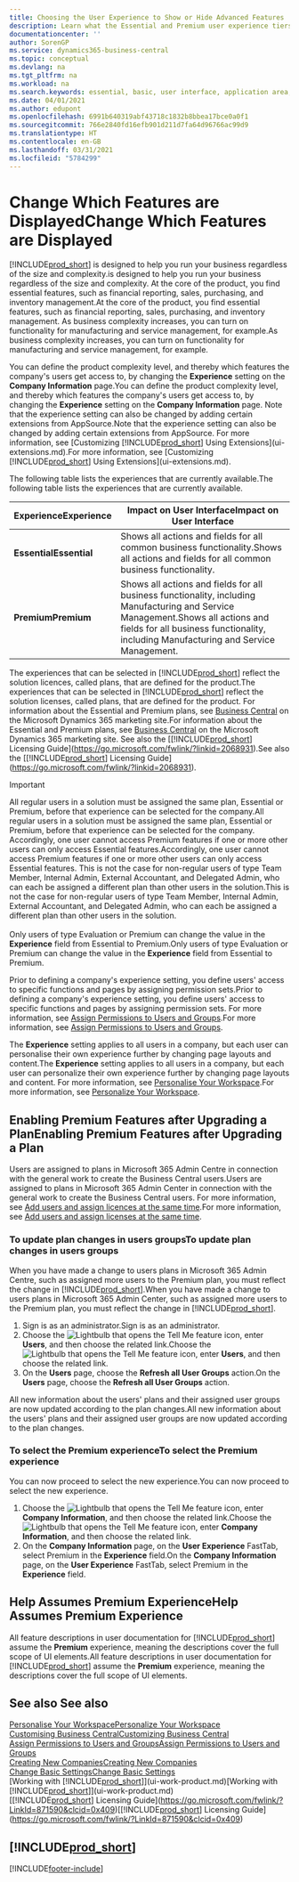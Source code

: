 ```yaml
---
title: Choosing the User Experience to Show or Hide Advanced Features | Microsoft Docs
description: Learn what the Essential and Premium user experience tiers mean for the user interface, application areas, and your company.
documentationcenter: ''
author: SorenGP
ms.service: dynamics365-business-central
ms.topic: conceptual
ms.devlang: na
ms.tgt_pltfrm: na
ms.workload: na
ms.search.keywords: essential, basic, user interface, application area, experience
ms.date: 04/01/2021
ms.author: edupont
ms.openlocfilehash: 6991b640319abf43718c1832b8bbea17bce0a0f1
ms.sourcegitcommit: 766e2840fd16efb901d211d7fa64d96766ac99d9
ms.translationtype: HT
ms.contentlocale: en-GB
ms.lasthandoff: 03/31/2021
ms.locfileid: "5784299"
---
```

# <a name="change-which-features-are-displayed"></a><span data-ttu-id="46aae-103">Change Which Features are Displayed</span><span class="sxs-lookup"><span data-stu-id="46aae-103">Change Which Features are Displayed</span></span>
[!INCLUDE[prod_short](includes/prod_short.md)] <span data-ttu-id="46aae-104">is designed to help you run your business regardless of the size and complexity.</span><span class="sxs-lookup"><span data-stu-id="46aae-104">is designed to help you run your business regardless of the size and complexity.</span></span> <span data-ttu-id="46aae-105">At the core of the product, you find essential features, such as financial reporting, sales, purchasing, and inventory management.</span><span class="sxs-lookup"><span data-stu-id="46aae-105">At the core of the product, you find essential features, such as financial reporting, sales, purchasing, and inventory management.</span></span> <span data-ttu-id="46aae-106">As business complexity increases, you can turn on functionality for manufacturing and service management, for example.</span><span class="sxs-lookup"><span data-stu-id="46aae-106">As business complexity increases, you can turn on functionality for manufacturing and service management, for example.</span></span>

<span data-ttu-id="46aae-107">You can define the product complexity level, and thereby which features the company's users get access to, by changing the **Experience** setting on the **Company Information** page.</span><span class="sxs-lookup"><span data-stu-id="46aae-107">You can define the product complexity level, and thereby which features the company's users get access to, by changing the **Experience** setting on the **Company Information** page.</span></span> <span data-ttu-id="46aae-108">Note that the experience setting can also be changed by adding certain extensions from AppSource.</span><span class="sxs-lookup"><span data-stu-id="46aae-108">Note that the experience setting can also be changed by adding certain extensions from AppSource.</span></span> <span data-ttu-id="46aae-109">For more information, see [Customizing [!INCLUDE[prod_short](includes/prod_short.md)] Using Extensions](ui-extensions.md).</span><span class="sxs-lookup"><span data-stu-id="46aae-109">For more information, see [Customizing [!INCLUDE[prod_short](includes/prod_short.md)] Using Extensions](ui-extensions.md).</span></span>

<span data-ttu-id="46aae-110">The following table lists the experiences that are currently available.</span><span class="sxs-lookup"><span data-stu-id="46aae-110">The following table lists the experiences that are currently available.</span></span>

| <span data-ttu-id="46aae-111">Experience</span><span class="sxs-lookup"><span data-stu-id="46aae-111">Experience</span></span> | <span data-ttu-id="46aae-112">Impact on User Interface</span><span class="sxs-lookup"><span data-stu-id="46aae-112">Impact on User Interface</span></span> |
| --- | --- |
| <span data-ttu-id="46aae-113">**Essential**</span><span class="sxs-lookup"><span data-stu-id="46aae-113">**Essential**</span></span> |<span data-ttu-id="46aae-114">Shows all actions and fields for all common business functionality.</span><span class="sxs-lookup"><span data-stu-id="46aae-114">Shows all actions and fields for all common business functionality.</span></span>|
| <span data-ttu-id="46aae-115">**Premium**</span><span class="sxs-lookup"><span data-stu-id="46aae-115">**Premium**</span></span> |<span data-ttu-id="46aae-116">Shows all actions and fields for all business functionality, including Manufacturing and Service Management.</span><span class="sxs-lookup"><span data-stu-id="46aae-116">Shows all actions and fields for all business functionality, including Manufacturing and Service Management.</span></span>|

<span data-ttu-id="46aae-117">The experiences that can be selected in [!INCLUDE[prod_short](includes/prod_short.md)] reflect the solution licences, called plans, that are defined for the product.</span><span class="sxs-lookup"><span data-stu-id="46aae-117">The experiences that can be selected in [!INCLUDE[prod_short](includes/prod_short.md)] reflect the solution licenses, called plans, that are defined for the product.</span></span> <span data-ttu-id="46aae-118">For information about the Essential and Premium plans, see [Business Central](https://go.microsoft.com/fwlink/?linkid=870242) on the Microsoft Dynamics 365 marketing site.</span><span class="sxs-lookup"><span data-stu-id="46aae-118">For information about the Essential and Premium plans, see [Business Central](https://go.microsoft.com/fwlink/?linkid=870242) on the Microsoft Dynamics 365 marketing site.</span></span> <span data-ttu-id="46aae-119">See also the [[!INCLUDE[prod_short](includes/prod_short.md)] Licensing Guide](https://go.microsoft.com/fwlink/?linkid=2068931).</span><span class="sxs-lookup"><span data-stu-id="46aae-119">See also the [[!INCLUDE[prod_short](includes/prod_short.md)] Licensing Guide](https://go.microsoft.com/fwlink/?linkid=2068931).</span></span>

> [!IMPORTANT]  
> <span data-ttu-id="46aae-120">All regular users in a solution must be assigned the same plan, Essential or Premium, before that experience can be selected for the company.</span><span class="sxs-lookup"><span data-stu-id="46aae-120">All regular users in a solution must be assigned the same plan, Essential or Premium, before that experience can be selected for the company.</span></span> <span data-ttu-id="46aae-121">Accordingly, one user cannot access Premium features if one or more other users can only access Essential features.</span><span class="sxs-lookup"><span data-stu-id="46aae-121">Accordingly, one user cannot access Premium features if one or more other users can only access Essential features.</span></span> <span data-ttu-id="46aae-122">This is not the case for non-regular users of type Team Member, Internal Admin, External Accountant, and Delegated Admin, who can each be assigned a different plan than other users in the solution.</span><span class="sxs-lookup"><span data-stu-id="46aae-122">This is not the case for non-regular users of type Team Member, Internal Admin, External Accountant, and Delegated Admin, who can each be assigned a different plan than other users in the solution.</span></span><br /><br /> <span data-ttu-id="46aae-123">Only users of type Evaluation or Premium can change the value in the **Experience** field from Essential to Premium.</span><span class="sxs-lookup"><span data-stu-id="46aae-123">Only users of type Evaluation or Premium can change the value in the **Experience** field from Essential to Premium.</span></span>

<span data-ttu-id="46aae-124">Prior to defining a company's experience setting, you define users' access to specific functions and pages by assigning permission sets.</span><span class="sxs-lookup"><span data-stu-id="46aae-124">Prior to defining a company's experience setting, you define users' access to specific functions and pages by assigning permission sets.</span></span> <span data-ttu-id="46aae-125">For more information, see [Assign Permissions to Users and Groups](ui-define-granular-permissions.md).</span><span class="sxs-lookup"><span data-stu-id="46aae-125">For more information, see [Assign Permissions to Users and Groups](ui-define-granular-permissions.md).</span></span>

<span data-ttu-id="46aae-126">The **Experience** setting applies to all users in a company, but each user can personalise their own experience further by changing page layouts and content.</span><span class="sxs-lookup"><span data-stu-id="46aae-126">The **Experience** setting applies to all users in a company, but each user can personalize their own experience further by changing page layouts and content.</span></span> <span data-ttu-id="46aae-127">For more information, see [Personalise Your Workspace](ui-personalization-user.md).</span><span class="sxs-lookup"><span data-stu-id="46aae-127">For more information, see [Personalize Your Workspace](ui-personalization-user.md).</span></span>

## <a name="enabling-premium-features-after-upgrading-a-plan"></a><span data-ttu-id="46aae-128">Enabling Premium Features after Upgrading a Plan</span><span class="sxs-lookup"><span data-stu-id="46aae-128">Enabling Premium Features after Upgrading a Plan</span></span>
<span data-ttu-id="46aae-129">Users are assigned to plans in Microsoft 365 Admin Centre in connection with the general work to create the Business Central users.</span><span class="sxs-lookup"><span data-stu-id="46aae-129">Users are assigned to plans in Microsoft 365 Admin Center in connection with the general work to create the Business Central users.</span></span> <span data-ttu-id="46aae-130">For more information, see [Add users and assign licences at the same time](/microsoft-365/admin/add-users/add-users?view=o365-worldwide&preserve-view=true).</span><span class="sxs-lookup"><span data-stu-id="46aae-130">For more information, see [Add users and assign licenses at the same time](/microsoft-365/admin/add-users/add-users?view=o365-worldwide&preserve-view=true).</span></span>

### <a name="to-update-plan-changes-in-users-groups"></a><span data-ttu-id="46aae-131">To update plan changes in users groups</span><span class="sxs-lookup"><span data-stu-id="46aae-131">To update plan changes in users groups</span></span>
<span data-ttu-id="46aae-132">When you have made a change to users plans in Microsoft 365 Admin Centre, such as assigned more users to the Premium plan, you must reflect the change in [!INCLUDE[prod_short](includes/prod_short.md)].</span><span class="sxs-lookup"><span data-stu-id="46aae-132">When you have made a change to users plans in Microsoft 365 Admin Center, such as assigned more users to the Premium plan, you must reflect the change in [!INCLUDE[prod_short](includes/prod_short.md)].</span></span>

1. <span data-ttu-id="46aae-133">Sign is as an administrator.</span><span class="sxs-lookup"><span data-stu-id="46aae-133">Sign is as an administrator.</span></span>
2. <span data-ttu-id="46aae-134">Choose the ![Lightbulb that opens the Tell Me feature](media/ui-search/search_small.png "Tell me what you want to do") icon, enter **Users**, and then choose the related link.</span><span class="sxs-lookup"><span data-stu-id="46aae-134">Choose the ![Lightbulb that opens the Tell Me feature](media/ui-search/search_small.png "Tell me what you want to do") icon, enter **Users**, and then choose the related link.</span></span>
3. <span data-ttu-id="46aae-135">On the **Users** page, choose the **Refresh all User Groups** action.</span><span class="sxs-lookup"><span data-stu-id="46aae-135">On the **Users** page, choose the **Refresh all User Groups** action.</span></span>

<span data-ttu-id="46aae-136">All new information about the users' plans and their assigned user groups are now updated according to the plan changes.</span><span class="sxs-lookup"><span data-stu-id="46aae-136">All new information about the users' plans and their assigned user groups are now updated according to the plan changes.</span></span>

### <a name="to-select-the-premium-experience"></a><span data-ttu-id="46aae-137">To select the Premium experience</span><span class="sxs-lookup"><span data-stu-id="46aae-137">To select the Premium experience</span></span>
<span data-ttu-id="46aae-138">You can now proceed to select the new experience.</span><span class="sxs-lookup"><span data-stu-id="46aae-138">You can now proceed to select the new experience.</span></span>
1. <span data-ttu-id="46aae-139">Choose the ![Lightbulb that opens the Tell Me feature](media/ui-search/search_small.png "Tell me what you want to do") icon, enter **Company Information**, and then choose the related link.</span><span class="sxs-lookup"><span data-stu-id="46aae-139">Choose the ![Lightbulb that opens the Tell Me feature](media/ui-search/search_small.png "Tell me what you want to do") icon, enter **Company Information**, and then choose the related link.</span></span>
2. <span data-ttu-id="46aae-140">On the **Company Information** page, on the **User Experience** FastTab, select Premium  in the **Experience** field.</span><span class="sxs-lookup"><span data-stu-id="46aae-140">On the **Company Information** page, on the **User Experience** FastTab, select Premium  in the **Experience** field.</span></span>

## <a name="help-assumes-premium-experience"></a><span data-ttu-id="46aae-141">Help Assumes Premium Experience</span><span class="sxs-lookup"><span data-stu-id="46aae-141">Help Assumes Premium Experience</span></span>
<span data-ttu-id="46aae-142">All feature descriptions in user documentation for [!INCLUDE[prod_short](includes/prod_short.md)] assume the **Premium** experience, meaning the descriptions cover the full scope of UI elements.</span><span class="sxs-lookup"><span data-stu-id="46aae-142">All feature descriptions in user documentation for [!INCLUDE[prod_short](includes/prod_short.md)] assume the **Premium** experience, meaning the descriptions cover the full scope of UI elements.</span></span>

## <a name="see-also"></a><span data-ttu-id="46aae-143">See also </span><span class="sxs-lookup"><span data-stu-id="46aae-143">See also</span></span>
[<span data-ttu-id="46aae-144">Personalise Your Workspace</span><span class="sxs-lookup"><span data-stu-id="46aae-144">Personalize Your Workspace</span></span>](ui-personalization-user.md)  
[<span data-ttu-id="46aae-145">Customising Business Central</span><span class="sxs-lookup"><span data-stu-id="46aae-145">Customizing Business Central</span></span>](ui-customizing-overview.md)  
[<span data-ttu-id="46aae-146">Assign Permissions to Users and Groups</span><span class="sxs-lookup"><span data-stu-id="46aae-146">Assign Permissions to Users and Groups</span></span>](ui-define-granular-permissions.md)  
[<span data-ttu-id="46aae-147">Creating New Companies</span><span class="sxs-lookup"><span data-stu-id="46aae-147">Creating New Companies</span></span>](about-new-company.md)  
[<span data-ttu-id="46aae-148">Change Basic Settings</span><span class="sxs-lookup"><span data-stu-id="46aae-148">Change Basic Settings</span></span>](ui-change-basic-settings.md)  
<span data-ttu-id="46aae-149">[Working with [!INCLUDE[prod_short](includes/prod_short.md)]](ui-work-product.md)</span><span class="sxs-lookup"><span data-stu-id="46aae-149">[Working with [!INCLUDE[prod_short](includes/prod_short.md)]](ui-work-product.md)</span></span>  
<span data-ttu-id="46aae-150">[[!INCLUDE[prod_short](includes/prod_short.md)] Licensing Guide](https://go.microsoft.com/fwlink/?LinkId=871590&clcid=0x409)</span><span class="sxs-lookup"><span data-stu-id="46aae-150">[[!INCLUDE[prod_short](includes/prod_short.md)] Licensing Guide](https://go.microsoft.com/fwlink/?LinkId=871590&clcid=0x409)</span></span>

## [!INCLUDE[prod_short](includes/free_trial_md.md)]  


[!INCLUDE[footer-include](includes/footer-banner.md)]
